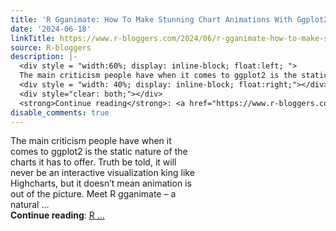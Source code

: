 ```yaml
---
title: 'R Gganimate: How To Make Stunning Chart Animations With Ggplot2'
date: '2024-06-18'
linkTitle: https://www.r-bloggers.com/2024/06/r-gganimate-how-to-make-stunning-chart-animations-with-ggplot2/
source: R-bloggers
description: |-
  <div style = "width:60%; display: inline-block; float:left; ">
  The main criticism people have when it comes to ggplot2 is the static nature of the charts it has to offer. Truth be told, it will never be an interactive visualization king like Highcharts, but it doesn’t mean animation is out of the picture. Meet R gganimate – a natural ...</div>
  <div style = "width: 40%; display: inline-block; float:right;"></div>
  <div style="clear: both;"></div>
  <strong>Continue reading</strong>: <a href="https://www.r-bloggers.com/2024/06/r-gganimate-how-to-make-stunning-chart-animations-with-ggplot2/">R ...
disable_comments: true
---
```

<div style = "width:60%; display: inline-block; float:left; ">
The main criticism people have when it comes to ggplot2 is the static nature of the charts it has to offer. Truth be told, it will never be an interactive visualization king like Highcharts, but it doesn’t mean animation is out of the picture. Meet R gganimate – a natural ...</div>
<div style = "width: 40%; display: inline-block; float:right;"></div>
<div style="clear: both;"></div>
<strong>Continue reading</strong>: <a href="https://www.r-bloggers.com/2024/06/r-gganimate-how-to-make-stunning-chart-animations-with-ggplot2/">R ...